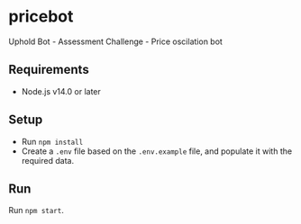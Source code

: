 # pricebot
Uphold Bot - Assessment Challenge - Price oscilation bot

## Requirements

- Node.js v14.0 or later

## Setup

- Run `npm install` 
- Create a `.env` file based on the `.env.example` file, and populate it with the required data.

## Run

Run `npm start`.